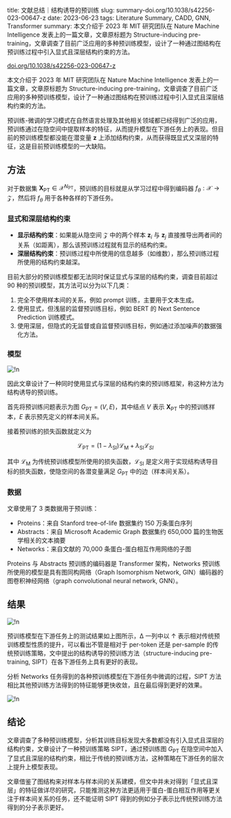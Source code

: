 title: 文献总结｜结构诱导的预训练
slug: summary-doi.org/10.1038/s42256-023-00647-z
date: 2023-06-23
tags: Literature Summary, CADD, GNN, Transformer
summary: 本文介绍于 2023 年 MIT 研究团队在 Nature Machine Intelligence 发表上的一篇文章，文章原标题为 Structure-inducing pre-training，文章调查了目前广泛应用的多种预训练模型，设计了一种通过图结构在预训练过程中引入显式且深层结构约束的方法。

<i class="fa-solid fa-arrow-up-right-from-square"></i> [doi.org/10.1038/s42256-023-00647-z](https://doi.org/10.1038/s42256-023-00647-z)

本文介绍于 2023 年 MIT 研究团队在 Nature Machine Intelligence 发表上的一篇文章，文章原标题为 Structure-inducing pre-training，文章调查了目前广泛应用的多种预训练模型，设计了一种通过图结构在预训练过程中引入显式且深层结构约束的方法。

预训练-微调的学习模式在自然语言处理及其他相关领域都已经得到广泛的应用，预训练通过在隐空间中提取样本的特征，从而提升模型在下游任务上的表现。但目前的预训练模型都没能在潜变量 $\boldsymbol{z}$ 上添加结构约束，从而获得既显式又深层的特征，这是目前预训练模型的一大缺陷。

## 方法

对于数据集 $\boldsymbol{X}_\mathrm{PT}\in\mathcal{X}^{N_\mathrm{PT}}$，预训练的目标就是从学习过程中得到编码器 $f_\theta:\mathcal{X}\rightarrow\mathcal{Z}$，然后将 $f_\theta$ 用于各种各样的下游任务。

### 显式和深层结构约束

- **显示结构约束**：如果能从隐空间 $\mathcal{Z}$ 中的两个样本 $\boldsymbol{z}_i$ 与 $\boldsymbol{z}_j$ 直接推导出两者间的关系（如距离），那么该预训练过程就有显示的结构约束。
- **深层结构约束**：预训练过程中所使用的信息越多（如维数），那么预训练过程所使用的结构约束越深。

目前大部分的预训练模型都无法同时保证显式与深层的结构约束，调查目前超过 90 种的预训模型，其方法可以分为以下几类：

1. 完全不使用样本间的关系，例如 prompt 训练，主要用于文本生成。
2. 使用显式，但浅层的监督预训练目标，例如 BERT 的 Next Sentence Prediction 训练模式。
3. 使用深层，但隐式的无监督或自监督预训练目标，例如通过添加噪声的数据强化方法。

### 模型

![!n](https://storage.live.com/items/4D18B16B8E0B1EDB!9284?authkey=ALYpzW-ZQ_VBXTU)

因此文章设计了一种同时使用显式与深层的结构约束的预训练框架，称这种方法为结构诱导的预训练。

首先将预训练问题表示为图 $G_\mathrm{PT}=(V,E)$，其中结点 $V$ 表示 $\boldsymbol{X}_\mathrm{PT}$ 中的预训练样本，$E$ 表示预先定义的样本间关系。

接着预训练的损失函数就定义为

$$
\mathcal{L}_\mathrm{PT}=(1-\lambda_\mathrm{SI})\mathcal{L}_\mathrm{M}+\lambda_\mathrm{SI}\mathcal{L}_{SI}
$$

其中 $\mathcal{L}_\mathrm{M}$ 为传统预训练模型所使用的损失函数，$\mathcal{L}_\mathrm{SI}$ 是定义用于实现结构诱导目标的损失函数，使隐空间的各潜变量满足 $G_\mathrm{PT}$ 中的边（样本间关系）。

### 数据

文章使用了 3 类数据用于预训练：

- Proteins：来自 Stanford tree-of-life 数据集约 150 万条蛋白序列
- Abstracts：来自 Microsoft Academic Graph 数据集约 650,000 篇的生物医学相关的文本摘要
- Networks：来自文献的 70,000 条蛋白-蛋白相互作用网络的子图

Proteins 与 Abstracts 预训练的编码器是 Transformer 架构，Networks 预训练所使用的模型是具有图同构网络（Graph Isomorphism Network, GIN）编码器的图卷积神经网络（graph convolutional neural network, GNN）。

## 结果

![!n](https://storage.live.com/items/4D18B16B8E0B1EDB!9285?authkey=ALYpzW-ZQ_VBXTU)

预训练模型在下游任务上的测试结果如上图所示，Δ 一列中以 ↑ 表示相对传统预训练模型性质的提升，可以看出不管是相对于 per-token 还是 per-sample 的传统预训练策略，文中提出的结构诱导的预训练方法（structure-inducing pre-training, SIPT）在各下游任务上具有更好的表现。

分析 Networks 任务得到的各种预训练模型在下游任务中微调的过程，SIPT 方法相比其他预训练方法得到的特征能够更快收敛，且在最后得到更好的效果。

![!n](https://storage.live.com/items/4D18B16B8E0B1EDB!9286?authkey=ALYpzW-ZQ_VBXTU)

## 结论

文章调查了多种预训练模型，分析其训练目标发现大多数都没有引入显式且深层的结构约束，文章设计了一种预训练策略 SIPT，通过预训练图 $G_\mathrm{PT}$ 在隐空间中加入了显式且深层的结构约束，相比于传统的预训练方法，这种策略在下游任务的层次上提升上模型表现。

文章借鉴了图结构来对样本与样本间的关系建模，但文中并未对得到「显式且深层」的特征做详尽的研究，只能推测这种方法更适用于蛋白-蛋白相互作用等更关注于样本间关系的任务，还不能证明 SIPT 得到的例如分子表示比传统预训练方法得到的分子表示更好。